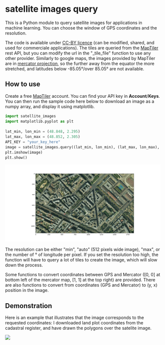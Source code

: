# satellite images query

This is a Python module to query satellite images for applications in machine learning.
You can choose the window of GPS coordinates and the resolution.

The code is available under [CC-BY licence](https://fr.wikipedia.org/wiki/Licence_Creative_Commons) (can be modified, shared, and used for commerciale applications).
The tiles are queried from the [MapTiler](https://www.maptiler.com) rest API, but you can modify the url in the "_tile_file" function to use any other provider.
Similarly to google maps, the images provided by MapTiler are in [mercator projection](https://en.wikipedia.org/wiki/Mercator_projection), so the further away from the equator the more stretched, and latitudes below -85.05°/over 85.05° are not available.

## How to use

Create a free [MapTiler](https://www.maptiler.com/) account. You can find your API key in **Account**/**Keys**.
You can then run the sample code here below to download an image as a numpy array, and display it using matplotlib.

```python
import satellite_images
import matplotlib.pyplot as plt

lat_min, lon_min = (48.848, 2.295)
lat_max, lon_max = (48.852, 2.305)
API_KEY = "your_key_here"
image = satellite_images.query((lat_min, lon_min), (lat_max, lon_max), key=API_KEY, resolution="auto")
plt.imshow(image)
plt.show()
```


![](images/Paris.png)


The resolution can be either "min", "auto" (512 pixels wide image), "max", or the number of ° of longitude per pixel.
If you set the resolution too high, the function will have to query a lot of tiles to create the image, which will slow down the process.


Some functions to convert coordinates between GPS and Mercator ([0, 0] at bottom left of the mercator map, [1, 1] at the top right) are provided.
There are also functions to convert from coordinates (GPS and Mercator) to (y, x) position in the image.


## Demonstration


Here is an example that illustrates that the image corresponds to the requested coordinates:
I downloaded land plot coordinates from the cadastral register, and have drawn the polygons over the satelite image.


![](images/land_plots_outline_white.png)






